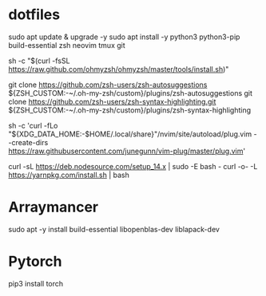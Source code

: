 # dotfiles
sudo apt update & upgrade -y
sudo apt install -y python3 python3-pip build-essential zsh neovim tmux git

sh -c "$(curl -fsSL https://raw.github.com/ohmyzsh/ohmyzsh/master/tools/install.sh)"

git clone https://github.com/zsh-users/zsh-autosuggestions ${ZSH_CUSTOM:-~/.oh-my-zsh/custom}/plugins/zsh-autosuggestions
git clone https://github.com/zsh-users/zsh-syntax-highlighting.git ${ZSH_CUSTOM:-~/.oh-my-zsh/custom}/plugins/zsh-syntax-highlighting


sh -c 'curl -fLo "${XDG_DATA_HOME:-$HOME/.local/share}"/nvim/site/autoload/plug.vim --create-dirs \
       https://raw.githubusercontent.com/junegunn/vim-plug/master/plug.vim'


curl -sL https://deb.nodesource.com/setup_14.x | sudo -E bash -
curl -o- -L https://yarnpkg.com/install.sh | bash


# Arraymancer
sudo apt -y install build-essential libopenblas-dev liblapack-dev

# Pytorch
pip3 install torch
